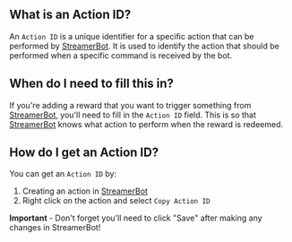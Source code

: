 ## What is an Action ID?
An `Action ID` is a unique identifier for a specific action that can be performed by [StreamerBot](https://streamer.bot). It is used to identify the action that should be performed when a specific command is received by the bot.

## When do I need to fill this in?
If you're adding a reward that you want to trigger something from [StreamerBot](https://streamer.bot), you'll need to fill in the `Action ID` field. This is so that [StreamerBot](https://streamer.bot) knows what action to perform when the reward is redeemed.

## How do I get an Action ID?
You can get an `Action ID` by: 
1. Creating an action in [StreamerBot](https://streamer.bot)
2. Right click on the action and select `Copy Action ID`

**Important** - Don't forget you'll need to click "Save" after making any changes in StreamerBot!
